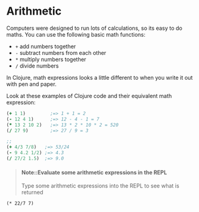# Arithmetic

Computers were designed to run lots of calculations, so its easy to do maths.  You can use the following basic math functions:

* `+` add numbers together
* `-` subtract numbers from each other
* `*` multiply numbers together
* `/` divide numbers

In Clojure, math expressions looks a little different to when you write it out with pen and paper.

Look at these examples of Clojure code and their equivalent math expression:

```clojure
(+ 1 1)         ;=> 1 + 1 = 2
(- 12 4 1)      ;=> 12 - 4 - 1 = 7
(* 13 2 10 2)   ;=> 13 * 2 * 10 * 2 = 520
(/ 27 9)        ;=> 27 / 9 = 3

;;
(+ 4/3 7/8)   ;=> 53/24
(- 9 4.2 1/2) ;=> 4.3
(/ 27/2 1.5)  ;=> 9.0
```

> #### Note::Evaluate some arithmetic expressions in the REPL
> Type some arithmetic expressions into the REPL to see what is returned
```eval-clojure
(* 22/7 7)
```
